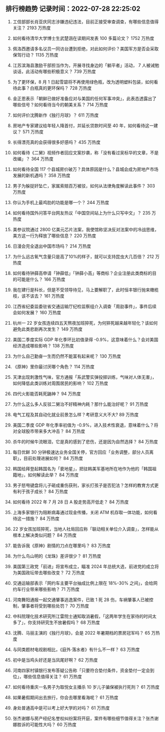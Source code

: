 
## 排行榜趋势 记录时间：2022-07-28 22:25:02
  
  1. 工信部部长肖亚庆同志涉嫌违纪违法，目前正接受审查调查，有哪些信息值得关注？ 2193 万热度
    
  2. 如何看待清华大学博士生武楚涵在读期间发表 100 多篇论文？ 1752 万热度
    
  3. 佩洛西邀请多名议员一同访台遭到拒绝，对此如何评价？美国军方是否会采取保驾行动？ 1135 万热度
    
  4. 江苏滨海县激励干部担当作为，开展寻找身边的「躺平者」活动， 7 人被诫勉谈话，此活动有哪些积极意义？ 739 万热度
    
  5. 为了更环保，8 月 1 日起雪碧将不再使用绿色瓶，改为透明塑料包装，如何看待此事？白瓶真的更环保吗？ 728 万热度
    
  6. 金正恩表示「朝鲜已做好准备应对与美国的任何军事冲突」，此表态透露出了哪些信号？如何看待当今的朝美关系？ 714 万热度
    
  7. 如何评价沈腾新作《独行月球》？ 611 万热度
    
  8. 房地产专家建议给年轻人降首付，并延长贷款时间至 40 年，如何看待这一建议？ 571 万热度
    
  9. 长得漂亮真的会获得很多好感吗？ 435 万热度
    
  10. 如何看待《二舅》视频作者回应文案抄袭，称「没有看过吴标华的文章，不是改编」？ 364 万热度
    
  11. 如何看待全国 117 个县城房价破万？具体原因是什么？县城会成为房地产市场发展的新机遇吗？ 358 万热度
    
  12. 男子为躲捉奸坠亡，家属索赔百万被驳，如何从法律角度解读此事件？ 303 万热度
    
  13. 你认为手机上最鸡肋的功能是哪一个？ 244 万热度
    
  14. 如何看待国外问答平台网友热议「中国空间站上为什么只写中文」？ 235 万热度
    
  15. 美参议院通过 2800 亿美元芯片法案，我使馆称坚决反对法案中的冷战思维，美方这一行为释放了哪些信息？ 220 万热度
    
  16. 日漫会完全退出中国市场吗？ 214 万热度
    
  17. 为什么远古氧气含量只是高了10%的样子，就可以支持昆虫大几百倍？ 212 万热度
    
  18. 如何看待钟薛高申请「钟薛低」「钟薛小高」等商标？企业注册此类商标的目的可能是什么？ 166 万热度
    
  19. 我在建行是科长，但是不受领导待见，马上要解职了，此时恒丰银行抛来橄榄枝，该不该去？ 161 万热度
    
  20. 江西省纪委监委驻省交通运输厅纪检监察组介入调查「周劼事件」，事件后续会如何发展？ 160 万热度
    
  21. 杭州一 22 岁女孩连续四五天熬夜加班猝死，为何猝死越来越年轻化？该如何避免此类悲剧再次发生？ 149 万热度
    
  22. 美国二季度实际 GDP 年化季环比初值录得 -0.9%，这意味着什么？会对美国经济造成哪些影响？ 138 万热度
    
  23. 为什么自己勤奋一生而仍然不能富有起来呢？ 130 万热度
    
  24. 《原神》里你最讨厌哪个角色？ 114 万热度
    
  25. 天津出现刺激性气味，官方通报「系武警实弹投掷训练，气味对人体无害」，如何降低此类训练对周围居民的影响？ 102 万热度
    
  26. 四代火影能否耗死鼬神？ 94 万热度
    
  27. 为什么这么多人反驳二舅治不好精神内耗？那什么能治好呢？ 91 万热度
    
  28. 电气工程及其自动化就业前景怎么样？考研意义大不大? 89 万热度
    
  29. 美国二季度 GDP 年化季率初值为 -0.9%，进入技术性衰退，意味着什么？将对全球股市带来多大冲击？ 84 万热度
    
  30. 杀牛的时候牛流眼泪，它是真的感到了悲伤，还是因为自然选择？ 84 万热度
    
  31. 每日优鲜 30 分钟极速达业务全国关停，官方回应「业务调整，部分人员离职」，目前处理进展如何？ 84 万热度
    
  32. 韩国给拜登起韩国名为「裵地星」，把驻韩美军基地所在地作为他的「韩国祖籍地」，如何解读此举？ 84 万热度
    
  33. 男子怒甩键盘将儿子砸成重伤获刑，家长打孩子是否犯法？怎样的教育方式更有利于孩子成长？ 84 万热度
    
  34. 如何看待 2022 年 7 月 28 日 A 股走势高开低走？ 84 万热度
    
  35. 上海多家银行为阻断病毒通过现金传播，关闭 ATM 机存取一体功能，如何看待这一措施？ 84 万热度
    
  36. 22 岁女孩加班猝死，当地人社局回应称「联动相关单位介入调查」，怎样能从根本上解决类似问题？ 84 万热度
    
  37. 能告诉我《原神》剧情的刀点在哪里吗？ 83 万热度
    
  38. 为什么鸟山明的《龙珠》差评很少？ 81 万热度
    
  39. 美国第三政党「前进」将宣布成立，瞄准 2024 年总统大选，前进党的成立将为美国政坛带去哪些改变？ 72 万热度
    
  40. 交通运输部表示「网约车主要平台抽成比例上限在 18%-30% 之间」，会给网约车行业带来哪些影响？ 71 万热度
    
  41. 河南舞阳通报一起交通肇事逃逸案件，已致 1 死 28 伤，车祸肇事人已被控制，肇事者将受到哪些处罚？ 70 万热度
    
  42. 中科院理化技术研究所江雷院士通知取消暑假，「这两年学生在家待的时间太多了」，你支持研究生不放暑假吗？ 68 万热度
    
  43. 沈腾、马丽主演的《独行月球》，会是 2022 年暑期档的票房冠军吗？ 65 万热度
    
  44. 与同类题材电视剧相比，《庭外·落水者》有什么不一样？ 63 万热度
    
  45. 初中是当鸡头好还是当凤尾好啊？ 62 万热度
    
  46. 河南四家村镇银行发布答疑公告称「只要符合垫付条件，资金垫付一定会到位」，哪些信息值得关注？ 61 万热度
    
  47. 如何看待重庆一名男子为取悦女主播杀 10 岁儿子骗保被执行死刑？ 61 万热度
    
  48. 如果暑假期间出去旅行，你会去哪里看海呢？ 61 万热度
    
  49. 身处普通高中是可以考上好大学的对吗？ 61 万热度
    
  50. 张杰谢娜与房产经纪名誉权纠纷案将开庭，案件有哪些细节值得关注？张杰谢娜胜诉的可能性大吗？ 60 万热度
    